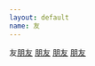 ```yaml
---
layout: default
name: 友
---
```

友[朋友](hines/glossario/hsk1/朋友) 
[朋友](hsk1/朋友) 
[朋友](/hsk1/朋友) 
[朋友](/hsk1/朋友)  
